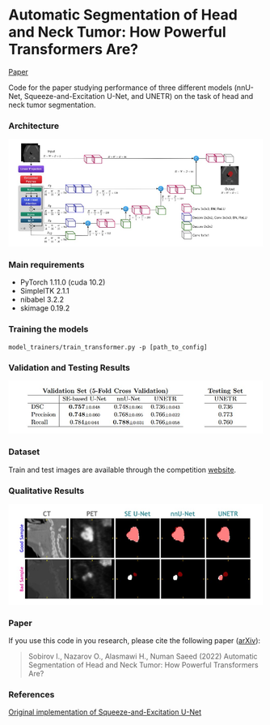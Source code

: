 # Automatic Segmentation of Head and Neck Tumor: How Powerful Transformers Are?
[Paper](https://arxiv.org/abs/2201.06251)

Code for the paper studying performance of three different models (nnU-Net, Squeeze-and-Excitation U-Net, and UNETR) on the task of head and neck tumor segmentation. 


### Architecture

<p align="center">
  <img src="assets/model.jpg" alt="UNETR Architecture" width="700"/>
</p>


### Main requirements
- PyTorch 1.11.0 (cuda 10.2)
- SimpleITK 2.1.1
- nibabel 3.2.2
- skimage 0.19.2


### Training the models
```
model_trainers/train_transformer.py -p [path_to_config]
```

### Validation and Testing Results
<p align="center">
  <img src="assets/results.jpg" alt="UNETR Architecture" width="700"/>
</p>


### Dataset
Train and test images are available through the competition [website](https://www.aicrowd.com/challenges/miccai-2020-hecktor).



### Qualitative Results
<p align="center">
  <img src="assets/output_example.jpg" alt="Examples of segmentations by UNETR" width="700"/>
</p>


### Paper
If you use this code in you research, please cite the following paper ([arXiv](https://arxiv.org/abs/2201.06251)):
> Sobirov I., Nazarov O., Alasmawi H., Numan Saeed (2022) Automatic Segmentation of Head and Neck Tumor: How Powerful Transformers Are?

### References
[Original implementation of Squeeze-and-Excitation U-Net](https://github.com/iantsen/hecktor)
